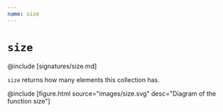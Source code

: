 ```yaml
---
name: size
---
```


# `size`

@include [signatures/size.md]

`size` returns how many elements this collection has.

@include [figure.html source="images/size.svg" desc="Diagram of the function size"]
